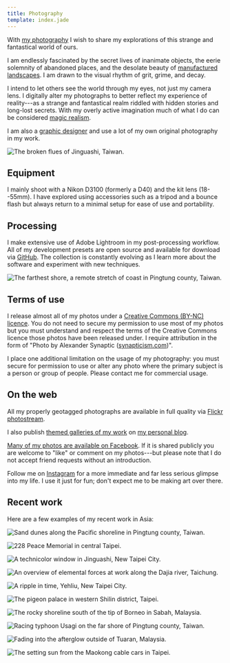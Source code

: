 ```yaml
---
title: Photography
template: index.jade
---
```


With [my photography](http://synapticism.com/c/portfolio/photography/) I wish to share my explorations of this strange and fantastical world of ours.

I am endlessly fascinated by the secret lives of inanimate objects, the eerie solemnity of abandoned places, and the desolate beauty of [manufactured landscapes](http://www.imdb.com/title/tt0832903/). I am drawn to the visual rhythm of grit, grime, and decay.

I intend to let others see the world through my eyes, not just my camera lens. I digitally alter my photographs to better reflect my experience of reality---as a strange and fantastical realm riddled with hidden stories and long-lost secrets. With my overly active imagination much of what I do can be considered [magic realism](https://en.wikipedia.org/wiki/Magic_realism).

I am also a [graphic designer](/design/) and use a lot of my own original photography in my work.

![The broken flues of Jinguashi, Taiwan.](synaptic-jinguashi-flues.jpg)

## Equipment

I mainly shoot with a Nikon D3100 (formerly a D40) and the kit lens (18--55mm). I have explored using accessories such as a tripod and a bounce flash but always return to a minimal setup for ease of use and portability.

## Processing

I make extensive use of Adobe Lightroom in my post-processing workflow. All of my development presets are open source and available for download via [GitHub](https://github.com/synapticism/synaptic-lightroom-presets). The collection is constantly evolving as I learn more about the software and experiment with new techniques.

![The farthest shore, a remote stretch of coast in Pingtung county, Taiwan.](synaptic-farthest-shore.jpg)

## Terms of use

I release almost all of my photos under a [Creative Commons (BY-NC) licence](https://creativecommons.org/licenses/by-nc/3.0/). You do not need to secure my permission to use most of my photos but you must understand and respect the terms of the Creative Commons licence those photos have been released under. I require attribution in the form of "Photo by Alexander Synaptic ([synapticism.com](http://synapticism.com))".

I place one additional limitation on the usage of my photography: you must secure for permission to use or alter any photo where the primary subject is a person or group of people. Please contact me for commercial usage.

## On the web

All my properly geotagged photographs are available in full quality via [Flickr photostream](https://secure.flickr.com/photos/synapticism/).

I also publish [themed galleries of my work](http://synapticism.com/c/portfolio/photography/) on [my personal blog](http://synapticism.com).

[Many of my photos are available on Facebook](https://www.facebook.com/synaptic/photos_albums). If it is shared publicly you are welcome to "like" or comment on my photos---but please note that I do not accept friend requests without an introduction.

Follow me on [Instagram](http://www.instagram.com/synapticx) for a more immediate and far less serious glimpse into my life. I use it just for fun; don't expect me to be making art over there.

## Recent work

Here are a few examples of my recent work in Asia:

![Sand dunes along the Pacific shoreline in Pingtung county, Taiwan.](synaptic-pingtung-sand-dunes.jpg)

![228 Peace Memorial in central Taipei.](synaptic-taipei-228-peace.jpg)

![A technicolor window in Jinguashi, New Taipei City.](synaptic-technicolor-window.jpg)

![An overview of elemental forces at work along the Dajia river, Taichung.](synaptic-dajia-riverbed.jpg)

![A ripple in time, Yehliu, New Taipei City.](synaptic-yehliu-ripple.jpg)

![The pigeon palace in western Shilin district, Taipei.](synaptic-shezi-pigeon-palace.jpg)

![The rocky shoreline south of the tip of Borneo in Sabah, Malaysia.](synaptic-kudat-rocky-shoreline.jpg)

![Racing typhoon Usagi on the far shore of Pingtung county, Taiwan.](synaptic-typhoon-usagi.jpg)

![Fading into the afterglow outside of Tuaran, Malaysia.](synaptic-tuaran-cemetery.jpg)

![The setting sun from the Maokong cable cars in Taipei.](synaptic-taipei-maokong-sunset.jpg)
